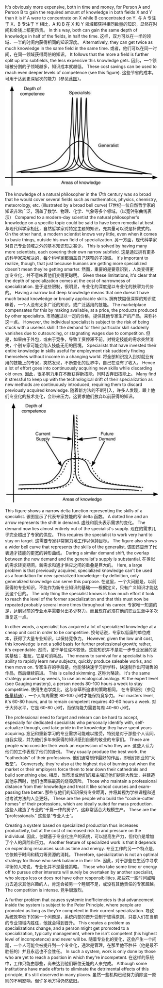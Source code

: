 It's obviously more expensive, both in time and money, for Person A and Person B to gain the required amount of knowledge in both fields X and Y than it is if A were to concentrate on X while B concentrated on Y. 
与 A 专注于 X，B 专注于 Y 相比，A 和 B 在 X 和 Y 领域都获得相同数量的知识，显然在时间和金钱上都更昂贵。
In this way, both can gain the same depth of knowledge in half of the fields, in half the time.
这样，双方可以在一半的领域、一半的时间内获得相同的知识深度。
Alternatively, they can get twice as much knowledge in the same field in the same time. 
或者，他们可以在同一时间，在同一领域获得两倍的知识。
It follows that the more a field is further split up into subfields, the less expensive this knowledge gets. 
因此，一个领域被分割的子领域越多，知识成本就越低。
These cost savings can be used to reach even deeper levels of competence (see this figure).
这些节省的成本，可用于达到更深层次的能力（参见此[图]()）。


![fig1](../img/4-b-i-fig1.png)

The knowledge of a natural philosopher in the 17th century was so broad that he would cover several fields such as mathematics, physics, chemistry, meteorology, etc. 
(illustrated by a broad bell curve) 
17世纪一位自然哲学家的知识非常广泛，涵盖了数学、物理、化学、气象等多个领域。（以宽钟形曲线表示）
Compared to a modern-day scientist the natural philosopher's knowledge on a specific topic could be said to have been remedial at best. 
与现代科学家相比，自然哲学家对特定主题的知识，充其量可以说是补救式的。
On the other hand, a modern scientist knows very little, even when it comes to basic things, outside his own field of specialization. 
另一方面，现代科学家对自己专业领域之外的基本知识知之甚少。
This is solved by having many more scientists, each covering their own narrow subfield.
这是通过拥有更多的科学家来解决的，每个科学家都涵盖自己狭窄的子领域。
It's important to realize, though, that just because humans are getting more specialized  doesn't  mean  they're  getting  smarter. 
然而，重要的是要意识到，人类变得更加专业化，并不意味着他们变得更聪明。
 Given  these  limitations,  it's clear  that  the  depth  of  specialization  comes  at  the  cost  of  narrowness  of specialization. 
鉴于这些限制，很明显，专业化的深度是以专业化的狭窄为代价的。
Having a narrow but deep knowledge means that one doesn't have much  broad  knowledge  or  broadly  applicable  skills. 
拥有狭隘但深厚的知识意味着，一个人没有太多广泛的知识，或广泛适用的技能。
 The  marketplace compensates for this by making available, at a price, the products produced by other specialists. 
市场通过以一定的价格，提供其他专家生产的产品，来弥补这一点。
However, the individual specialist is subject to the risk of being stuck  with  a  useless  skill  if  the  demand  for  their  particular  skill  suddenly vanishes due to outsourcing, or stagnating wages due to competition. 
但是，如果由于外包，或由于竞争，导致工资停滞不前，对特定技能的需求突然消失，个别专家可能会陷入技能无用的困境。
Specialists that have invested their entire knowledge in skills useful for employment risk suddenly finding themselves without income in a changing world. 
将全部知识投入到对就业有用的技能上的专家，突然发现，不断变化的世界中，自己在没有了收入。
Hence a lot of effort  goes  into  continuously  acquiring  new  skills  while  discarding  old  ones.
因此，很多努力用在不断获得新技能，同时丢弃旧技能上。
Many  find  it  stressful  to  keep  up  with  the  technological  drift  of  their specialization as new methods are continuously introduced, requiring them to discard previously acquired knowledge.
随着新方法的不断引入，许多人发现，跟上他们专业化的技术变化，会带来压力，这要求他们放弃以前获得的知识。

![fig2](../img/4-b-i-fig2.png)

This figure shows a narrow delta function representing the skills of a specialist. 
该图显示了代表专家技能的窄 delta 函数。
A dotted line and an arrow represents the shift in demand. 
虚线和箭头表示需求的变化。
The demand now lies almost entirely out of the specialist's supply. 
现在的需求几乎完全超出了专家的供应。
This requires the specialist to work very hard to stay on target. 
这需要专家非常努力地工作以保持目标。
The figure also shows a wider bell curve that represents the skills of the generalist. 
该图还显示了代表通才技能的更宽的钟形曲线。
During a similar demand shift, the overlap between the new demand and the generalist's supply is substantial.
在类似的需求转变期间，新需求和通才供应之间的重叠是巨大的。
Here,  a  large  problem  is  that  previously  acquired,  specialized  knowledge can't be used as a foundation for new specialized knowledge--by definition, only generalized  knowledge  can  serve  this  purpose. 
在这里，一个大问题是，以前获得的专业知识，不能作为新专业知识的基础——根据定义，只有广义知识才能达到这个目的。
 The  only  thing  the  specialist knows is how much effort it took to reach the level of the former specialization and that this must now be repeated probably several more times throughout his career.
专家唯一知道的是，达到以前的专业水平需要付出多少努力，而且现在必须在他的职业生涯中多次重复这一点。

In other words, a specialist has acquired a lot of specialized knowledge at a cheap unit cost in order to be competitive. 
换句话说，专家以低廉的单位成本，获得了大量专业知识，以保持竞争力。
However, given the low unit cost, this knowledge  is  not  a  solid  basis  for  further  professional  growth;  rather,  it's expendable. 
然而，鉴于单位成本较低，这些知识并不是进一步专业发展的坚实基础； 相反，它是可消耗品。
The means to survival for a specialist is his ability to rapidly learn new subjects, quickly produce saleable works, and then move on. 
专家生存的手段是，他能够快速学习新学科，快速制作出可销售的作品，然后继续前进。
This is called skimming. 
这称为略读。
It's the same strategy pursued by weeds, to use an ecological analogy.
At the expert level (see Gauging mastery), a person needs 80-100 hours a week to stay competitive. 
使用生态学类比，这与杂草所追求的策略相同。
在专家级别（参见[衡量精通]()），一个人每周需要 80-100 小时才能保持竞争力。
For masters level, it's 60-80 hours, and to remain competent requires 40-60 hours a week.
对于大师水平，它是 60-80 小时，而保持能力需要每周 40-60 小时。

The professional need to forget and relearn can be hard to accept, especially for  dedicated  specialists  who  personally  identify  with,  self-actualize  through, and  take  pride  in  the  knowledge  they  have  spent  years  acquiring. 
忘记和重新学习的专业需求可能难以接受，特别是对于那些个人认同、自我实现，并为他们多年来获得的知识感到自豪的敬业的专家们。
 These  are people who consider their work an expression of who they are. 
这些人认为他们的工作表现了他们的身份。
They usually produce the best work, the "cathedrals" of their professions. 
他们通常制作最好的作品，即他们职业的“大教堂”。
Conversely, they're also at the highest risk of burning out when the market or their employers force them  to  tear  down  their  cathedrals  and  build  something  else. 
相反，当市场或他们的雇主强迫他们拆除大教堂，并建造其他东西时，他们也面临最高的烧毁风险。
 Those  who maintain a professional distance from their knowledge and treat it like school courses  and  exam-passing  fare  better. 
那些与他们的知识保持专业距离，并将其视为学校课程和通过考试方法的人会更好。
 These  are  the  people  who  build  the "cookie-cutter homes" of  their  professions,  which  are  ideally  suited  for  mass production. 
这些人建造了专业的“千篇一律的房子”，这非常适合大规模生产。
These are the "professionals."
这些是“专业人士”。

Creating  a  system  based  on  specialized  production  thus  increases productivity, but at the cost of increased risk to and pressure on the individual.
因此，创建基于专业化生产的系统，可以提高生产力，但代价是增加了个人的风险和压力。
Another feature of specialized work is that it depends on expending resources such as time and energy. 
专业工作的另一个特点是，它依赖于时间和精力等资源的消耗。
Therefore, specialization is not an optimal strategy for those who seek balance in their life. 
因此，对于那些在生活中寻求平衡的人来说，专业化并不是最佳策略。
Those who take some time or energy off to pursue other interests will surely be overtaken by another specialist, who sleeps less or does not have other responsibilities. 
那些花一些时间或精力去追求其他兴趣的人，肯定会被另一个睡眠不足，或没有其他责任的专家超越。
The competition is intense.
竞争很激烈。

A  further  problem  that  causes  systemic  inefficiencies  is  that  advancement inside the system is subject to the Peter Principle, where people are promoted as long as they're competent in their current specialization. 
导致系统效率低下的另一个问题是，系统内部的晋升受制于彼得原则，只要人们在当前的专业领域内胜任，他就会得到晋升。
This creates a problem as specializations change, and a person might get promoted to a specialization, typically  management,  where  he  isn't  competent  (his  highest  level  of incompetence) and never will be. 
随着专业化的变化，这会产生一个问题，一个人可能会被提升到一个专业化，通常是管理，在那里他不胜任（他是最不胜任的）并且永远也不会胜任。
In such a system, work is only done by those who are yet to reach a position in which they're incompetent. 
在这样的系统中，工作只能由那些，尚未达到他们职位无能的人来完成。
Although some institutions  have  made  efforts  to  eliminate  the  detrimental  effects  of  this principle, it's still observed in many places.
虽然一些机构已经努力消除这一原则的不利影响，但许多地方得仍然依旧。